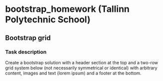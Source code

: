 # bootstrap_homework (Tallinn Polytechnic School)
## Bootstrap grid

### Task description
Create a bootstrap solution with a header section at the top and a two-row grid system below (not necessarily symmetrical or identical) with arbitrary content, 
images and text (lorem ipsum) and a footer at the bottom.
